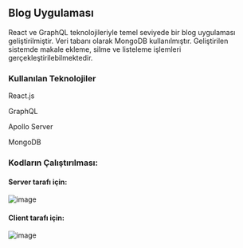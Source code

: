 ## Blog Uygulaması

React ve GraphQL teknolojileriyle temel seviyede bir blog uygulaması geliştirilmiştir. Veri tabanı olarak MongoDB kullanılmıştır. Geliştirilen sistemde makale ekleme, silme ve listeleme işlemleri gerçekleştirilebilmektedir.

### Kullanılan Teknolojiler
React.js

GraphQL

Apollo Server

MongoDB 

### Kodların Çalıştırılması:
#### Server tarafı için:
![image](https://user-images.githubusercontent.com/61666423/216785024-253d9f36-2b5f-424a-a8e5-b79de7240c77.png)


#### Client tarafı için:
![image](https://user-images.githubusercontent.com/61666423/216785052-615a2de6-a3b9-41fc-8fd0-f16d7b3b71f4.png)






 

